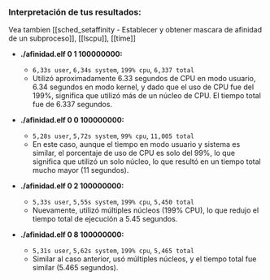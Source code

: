 ### Interpretación de tus resultados:

Vea tambien [[sched_setaffinity - Establecer y obtener mascara de afinidad de un subproceso]], [[lscpu]], [[time]]
- **./afinidad.elf 0 1 100000000:**
    - `6,33s user`, `6,34s system`, `199% cpu`, `6,337 total`
    - Utilizó aproximadamente 6.33 segundos de CPU en modo usuario, 6.34 segundos en modo kernel, y dado que el uso de CPU fue del 199%, significa que utilizó más de un núcleo de CPU. El tiempo total fue de 6.337 segundos.

- **./afinidad.elf 0 0 100000000:**
    - `5,28s user`, `5,72s system`, `99% cpu`, `11,005 total`
    - En este caso, aunque el tiempo en modo usuario y sistema es similar, el porcentaje de uso de CPU es solo del 99%, lo que significa que utilizó un solo núcleo, lo que resultó en un tiempo total mucho mayor (11 segundos).

- **./afinidad.elf 0 2 100000000:**
    - `5,33s user`, `5,55s system`, `199% cpu`, `5,450 total`
    - Nuevamente, utilizó múltiples núcleos (199% CPU), lo que redujo el tiempo total de ejecución a 5.45 segundos.

- **./afinidad.elf 0 8 100000000:**
    - `5,31s user`, `5,62s system`, `199% cpu`, `5,465 total`
    - Similar al caso anterior, usó múltiples núcleos, y el tiempo total fue similar (5.465 segundos).